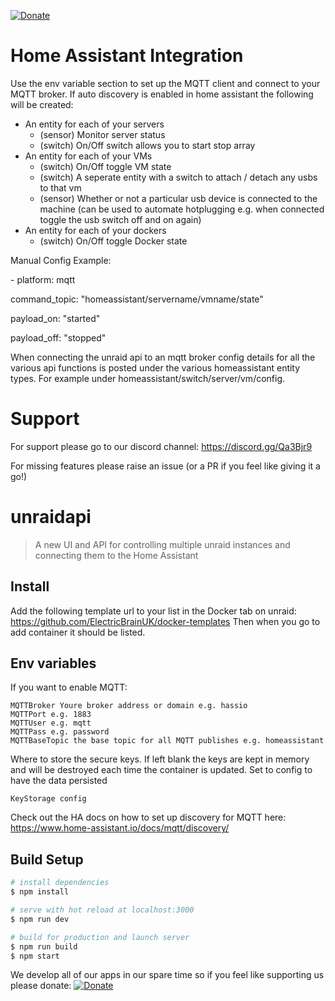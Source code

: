 [![Donate](https://img.shields.io/badge/Donate-PayPal-green.svg)](https://www.paypal.com/cgi-bin/webscr?cmd=_s-xclick&hosted_button_id=9EC6MMLG7KLNA&source=url)
# Home Assistant Integration
Use the env variable section to set up the MQTT client and connect to your MQTT broker. If auto discovery is enabled in home assistant the following will be created:
- An entity for each of your servers 
    - (sensor) Monitor server status
    - (switch) On/Off switch allows you to start stop array
- An entity for each of your VMs
    - (switch) On/Off toggle VM state
    - (switch) A seperate entity with a switch to attach / detach any usbs to that vm
    - (sensor) Whether or not a particular usb device is connected to the machine (can be used to automate hotplugging e.g. when connected toggle the usb switch off and on again)
- An entity for each of your dockers
    - (switch) On/Off toggle Docker state

Manual Config Example:

\- platform: mqtt

  command_topic: "homeassistant/servername/vmname/state"
  
  payload_on: "started"
 
  payload_off: "stopped"

When connecting the unraid api to an mqtt broker config details for all the various api functions is posted under the various homeassistant entity types. For example under homeassistant/switch/server/vm/config.

# Support
For support please go to our discord channel: https://discord.gg/Qa3Bjr9

For missing features please raise an issue (or a PR if you feel like giving it a go!)
# unraidapi

> A new UI and API for controlling multiple unraid instances and connecting them to the Home Assistant

## Install

Add the following template url to your list in the Docker tab on unraid: 
https://github.com/ElectricBrainUK/docker-templates
Then when you go to add container it should be listed.

## Env variables
If you want to enable MQTT:

```
MQTTBroker Youre broker address or domain e.g. hassio 
MQTTPort e.g. 1883 
MQTTUser e.g. mqtt 
MQTTPass e.g. password
MQTTBaseTopic the base topic for all MQTT publishes e.g. homeassistant

``` 
Where to store the secure keys. If left blank the keys are kept in memory and will be destroyed each time the container is updated.
Set to config to have the data persisted
```
KeyStorage config
```

Check out the HA docs on how to set up discovery for MQTT here:
https://www.home-assistant.io/docs/mqtt/discovery/

## Build Setup

``` bash
# install dependencies
$ npm install

# serve with hot reload at localhost:3000
$ npm run dev

# build for production and launch server
$ npm run build
$ npm start
```

We develop all of our apps in our spare time so if you feel like supporting us please donate:
[![Donate](https://img.shields.io/badge/Donate-PayPal-green.svg)](https://www.paypal.com/cgi-bin/webscr?cmd=_s-xclick&hosted_button_id=9EC6MMLG7KLNA&source=url)

